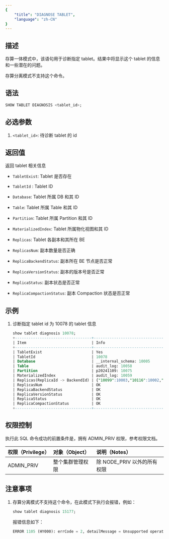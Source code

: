 ```yaml
---
{
    "title": "DIAGNOSE TABLET",
    "language": "zh-CN"
}
---
```


## 描述

存算一体模式中，该语句用于诊断指定 tablet。结果中将显示这个 tablet 的信息和一些潜在的问题。

存算分离模式不支持这个命令。

## 语法

```sql
SHOW TABLET DIAGNOSIS <tablet_id>;
```

## 必选参数

1. `<tablet_id>`: 待诊断 tablet 的 id

## 返回值

返回 tablet 相关信息

- `TabletExist`: Tablet 是否存在

- `TabletId` : Tablet ID

- `Database`: Tablet 所属 DB 和其 ID

- `Table`: Tablet 所属 Table 和其 ID

- `Partition`: Tablet 所属 Partition 和其 ID

- `MaterializedIndex`: Tablet 所属物化视图和其 ID

- `Replicas`: Tablet 各副本和其所在 BE

- `ReplicasNum`: 副本数量是否正确

- `ReplicaBackendStatus`: 副本所在 BE 节点是否正常

- `ReplicaVersionStatus`: 副本的版本号是否正常

- `ReplicaStatus`: 副本状态是否正常

- `ReplicaCompactionStatus`: 副本 Compaction 状态是否正常

## 示例

1. 诊断指定 tablet id 为 10078 的 tablet 信息

    ```sql
    show tablet diagnosis 10078;
    +----------------------------------+---------------------------------------------+------------+
    | Item                             | Info                                        | Suggestion |
    +----------------------------------+---------------------------------------------+------------+
    | TabletExist                      | Yes                                         |            |
    | TabletId                         | 10078                                       |            |
    | Database                         | __internal_schema: 10005                    |            |
    | Table                            | audit_log: 10058                            |            |
    | Partition                        | p20241109: 10075                            |            |
    | MaterializedIndex                | audit_log: 10059                            |            |
    | Replicas(ReplicaId -> BackendId) | {"10099":10003,"10116":10002,"10079":10004} |            |
    | ReplicasNum                      | OK                                          |            |
    | ReplicaBackendStatus             | OK                                          |            |
    | ReplicaVersionStatus             | OK                                          |            |
    | ReplicaStatus                    | OK                                          |            |
    | ReplicaCompactionStatus          | OK                                          |            |
    +----------------------------------+---------------------------------------------+------------+
    ```

## 权限控制

执行此 SQL 命令成功的前置条件是，拥有 ADMIN_PRIV 权限，参考权限文档。

| 权限（Privilege） | 对象（Object）   | 说明（Notes）               |
| :---------------- | :--------------- | :-------------------------- |
| ADMIN_PRIV        | 整个集群管理权限 | 除 NODE_PRIV 以外的所有权限 |

## 注意事项

1. 存算分离模式不支持这个命令，在此模式下执行会报错，例如：

    ```sql
    show tablet diagnosis 15177;
    ```

    报错信息如下：

    ```sql
    ERROR 1105 (HY000): errCode = 2, detailMessage = Unsupported operation
    ```